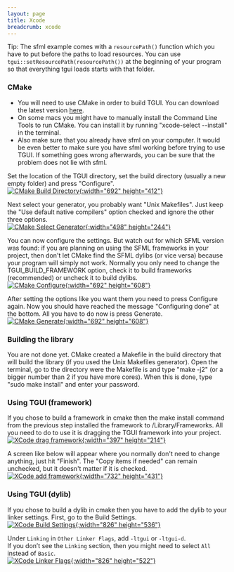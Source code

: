 ```yaml
---
layout: page
title: Xcode
breadcrumb: xcode
---
```


Tip: The sfml example comes with a `resourcePath()` function which you have to put before the paths to load resources. You can use `tgui::setResourcePath(resourcePath())` at the beginning of your program so that everything tgui loads starts with that folder.

### CMake

- You will need to use CMake in order to build TGUI. You can download the latest version [here](https://www.cmake.org/download/).
- On some macs you might have to manually install the Command Line Tools to run CMake. You can install it by running "xcode-select --install" in the terminal.
- Also make sure that you already have sfml on your computer. It would be even better to make sure you have sfml working before trying to use TGUI. If something goes wrong afterwards, you can be sure that the problem does not lie with sfml.

Set the location of the TGUI directory, set the build directory (usually a new empty folder) and press "Configure".  
[![CMake Build Directory](/resources/XCode-0.7/CMakeBuildDirectory.jpg){:width="692" height="412"}](/resources/XCode-0.7/CMakeBuildDirectory.jpg)

Next select your generator, you probably want "Unix Makefiles". Just keep the "Use default native compilers" option checked and ignore the other three options.  
[![CMake Select Generator](/resources/XCode-0.7/CMakeSelectGenerator.jpg){:width="498" height="244"}](/resources/XCode-0.7/CMakeSelectGenerator.jpg)

You can now configure the settings. But watch out for which SFML version was found: if you are planning on using the SFML frameworks in your project, then don't let CMake find the SFML dylibs (or vice versa) because your program will simply not work. Normally you only need to change the TGUI_BUILD_FRAMEWORK option, check it to build frameworks (recommended) or uncheck it to build dylibs.  
[![CMake Configure](/resources/XCode-0.7/CMakeConfigure.jpg){:width="692" height="608"}](/resources/XCode-0.7/CMakeConfigure.jpg)

After setting the options like you want them you need to press Configure again. Now you should have reached the message "Configuring done" at the bottom. All you have to do now is press Generate.  
[![CMake Generate](/resources/XCode-0.7/CMakeGenerate.jpg){:width="692" height="608"}](/resources/XCode-0.7/CMakeGenerate.jpg)


### Building the library

You are not done yet. CMake created a Makefile in the build directory that will build the library (if you used the Unix Makefiles generator). Open the terminal, go to the directory were the Makefile is and type "make -j2" (or a bigger number than 2 if you have more cores). When this is done, type "sudo make install" and enter your password.


### Using TGUI (framework)

If you chose to build a framework in cmake then the make install command from the previous step installed the framework to /Library/Frameworks. All you need to do to use it is dragging the TGUI framework into your project.  
[![XCode drag framework](/resources/XCodeDragFramework.jpg){:width="397" height="214"}](/resources/XCodeDragFramework.jpg)

A screen like below will appear where you normally don't need to change anything, just hit "Finish". The "Copy items if needed" can remain unchecked, but it doesn't matter if it is checked.  
[![XCode add framework](/resources/XCodeAddFramework.jpg){:width="732" height="431"}](/resources/XCodeAddFramework.jpg)


### Using TGUI (dylib)

If you chose to build a dylib in cmake then you have to add the dylib to your linker settings. First, go to the Build Settings.  
[![XCode Build Settings](/resources/XCodeBuildSettings.jpg){:width="826" height="536"}](/resources/XCodeBuildSettings.jpg)

Under `Linking` in `Other Linker Flags`, add `-ltgui` or `-ltgui-d`.  
If you don’t see the `Linking` section, then you might need to select `All` instead of `Basic`.  
[![XCode Linker Flags](/resources/XCodeLinkerFlags.jpg){:width="826" height="522"}](/resources/XCodeLinkerFlags.jpg)

